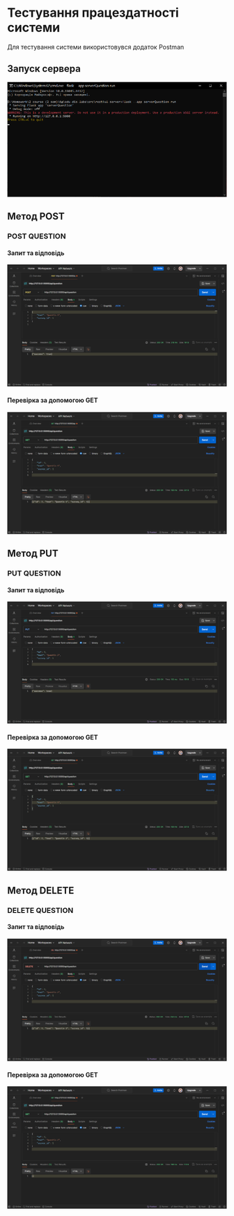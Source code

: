 # Тестування працездатності системи
Для тестування системи використовувся додаток Postman
## Запуск сервера
 ![](./startFlask.png)

## Метод POST

### POST QUESTION
#### Запит та відповідь
 ![](./post.png)

#### Перевірка за допомогою GET
 ![](./get.png)

## Метод PUT

### PUT QUESTION
#### Запит та відповідь
 ![](./put.png)

#### Перевірка за допомогою GET
 ![](./get2.png)
 
 ## Метод DELETE

### DELETE QUESTION
#### Запит та відповідь
 ![](./delete.png)

#### Перевірка за допомогою GET
 ![](./get3.png)
 
 

